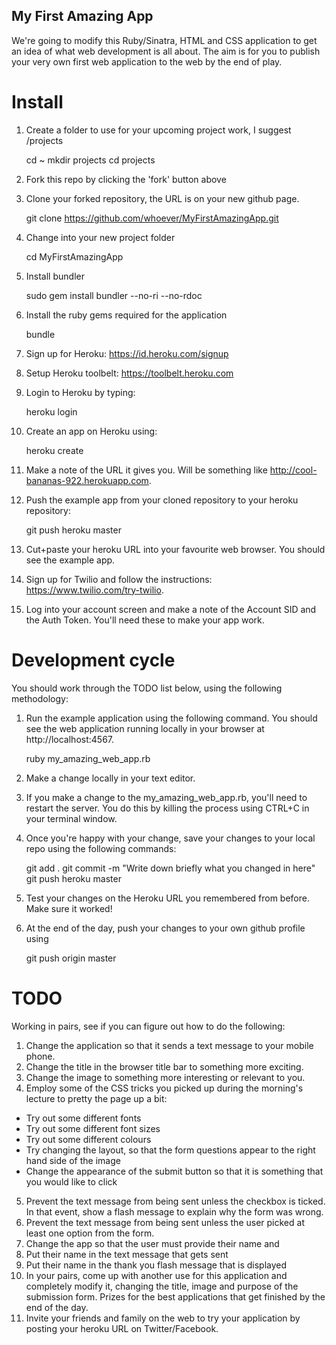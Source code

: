 ## My First Amazing App

We're going to modify this Ruby/Sinatra, HTML and CSS application to get an idea
of what web development is all about. The aim is for you to publish your very 
own first web application to the web by the end of play.

# Install

1. Create a folder to use for your upcoming project work, I suggest /projects

    cd ~
    mkdir projects
    cd projects
2. Fork this repo by clicking the 'fork' button above
3. Clone your forked repository, the URL is on your new github page. 

    git clone https://github.com/whoever/MyFirstAmazingApp.git
4. Change into your new project folder

    cd MyFirstAmazingApp
5. Install bundler

   sudo gem install bundler --no-ri --no-rdoc
   
6. Install the ruby gems required for the application
  
   bundle
7. Sign up for Heroku: https://id.heroku.com/signup
8. Setup Heroku toolbelt: https://toolbelt.heroku.com
9. Login to Heroku by typing:

    heroku login
10. Create an app on Heroku using:

    heroku create
    
11. Make a note of the URL it gives you. Will be something like 
http://cool-bananas-922.herokuapp.com. 
12. Push the example app from your cloned repository to your heroku repository:

    git push heroku master
13. Cut+paste your heroku URL into your favourite web browser. You should see 
the example app.
13. Sign up for Twilio and follow the instructions: https://www.twilio.com/try-twilio.
14. Log into your account screen and make a note of the Account SID and the Auth 
Token. You'll need these to make your app work.

# Development cycle

You should work through the TODO list below, using the following methodology:

1. Run the example application using the following command. You should see the web application running locally in your browser at 
http://localhost:4567.

    ruby my_amazing_web_app.rb

2. Make a change locally in your text editor.

3. If you make a change to the my_amazing_web_app.rb, you'll need to restart the
server. You do this by killing the process using CTRL+C in your terminal window.

4. Once you're happy with your change, save your changes to your local repo 
using the following commands:

    git add .
    git commit -m "Write down briefly what you changed in here"
    git push heroku master

5. Test your changes on the Heroku URL you remembered from before. Make sure it 
worked!

6. At the end of the day, push your changes to your own github profile using

   git push origin master

# TODO

Working in pairs, see if you can figure out how to do the following:

1. Change the application so that it sends a text message to your mobile phone.
2. Change the title in the browser title bar to something more exciting.
3. Change the image to something more interesting or relevant to you.
4. Employ some of the CSS tricks you picked up during the morning's lecture to 
pretty the page up a bit:
  * Try out some different fonts
  * Try out some different font sizes
  * Try out some different colours
  * Try changing the layout, so that the form questions appear to the right hand
  side of the image
  * Change the appearance of the submit button so that it is something that you
  would like to click  
5. Prevent the text message from being sent unless the checkbox 
is ticked. In that event, show a flash message to explain why the form was wrong.
6. Prevent the text message from being sent unless the user picked
at least one option from the form.
7. Change the app so that the user must provide their name and
  1. Put their name in the text message that gets sent
  2. Put their name in the thank you flash message that is displayed
8. In your pairs, come up with another use for this application and completely 
modify it, changing the title, image and purpose of the submission form. Prizes 
for the best applications that get finished by the end of the day.
9. Invite your friends and family on the web to try your application by posting
your heroku URL on Twitter/Facebook.